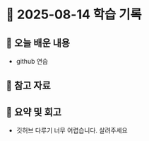 # 📘 2025-08-14 학습 기록

## 📌 오늘 배운 내용
- github 연습

## 🔗 참고 자료

## 🧠 요약 및 회고
- 깃허브 다루기 너무 어렵습니다. 살려주세요
